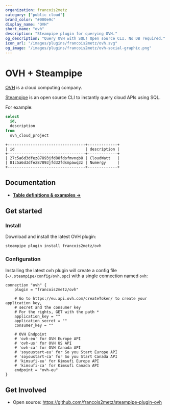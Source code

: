 ```yaml
---
organization: francois2metz
category: ["public cloud"]
brand_color: "#000e9c"
display_name: "OVH"
short_name: "ovh"
description: "Steampipe plugin for querying OVH."
og_description: "Query OVH with SQL! Open source CLI. No DB required."
icon_url: "/images/plugins/francois2metz/ovh.svg"
og_image: "/images/plugins/francois2metz/ovh-social-graphic.png"
---
```


# OVH + Steampipe

[OVH](https://www.ovhcloud.com/) is a cloud computing company.

[Steampipe](https://steampipe.io) is an open source CLI to instantly query cloud APIs using SQL.

For example:

```sql
select
  id,
  description
from
  ovh_cloud_project
```

```
+----------------------------------+-------------+
| id                               | description |
+----------------------------------+-------------+
| 27c5a6d3dfez87893jfd88fdsfmvnqb8 | CloudWatt   |
| 81c5a6d3dfez87893jfd32fdsmpawq3z | Numergy     |
+----------------------------------+-------------+
```

## Documentation

- **[Table definitions & examples →](/plugins/francois2metz/ovh/tables)**

## Get started

### Install

Download and install the latest OVH plugin:

```bash
steampipe plugin install francois2metz/ovh
```

### Configuration

Installing the latest ovh plugin will create a config file (`~/.steampipe/config/ovh.spc`) with a single connection named `ovh`:

```hcl
connection "ovh" {
    plugin = "francois2metz/ovh"

    # Go to https://eu.api.ovh.com/createToken/ to create your application key,
    # secret and the consumer key
    # For the rights, GET with the path *
    application_key = ""
    application_secret = ""
    consumer_key = ""

    # OVH Endpoint
    # 'ovh-eu' for OVH Europe API
    # 'ovh-us' for OVH US API
    # 'ovh-ca' for OVH Canada API
    # 'soyoustart-eu' for So you Start Europe API
    # 'soyoustart-ca' for So you Start Canada API
    # 'kimsufi-eu' for Kimsufi Europe API
    # 'kimsufi-ca' for Kimsufi Canada API
    endpoint = "ovh-eu"
}
```

## Get Involved

* Open source: https://github.com/francois2metz/steampipe-plugin-ovh
